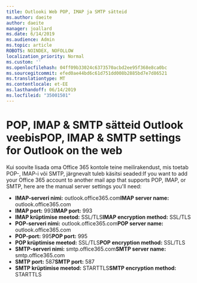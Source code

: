 ```yaml
---
title: Outlooki Web POP, IMAP ja SMTP sätteid
ms.author: daeite
author: daeite
manager: joallard
ms.date: 6/14/2019
ms.audience: Admin
ms.topic: article
ROBOTS: NOINDEX, NOFOLLOW
localization_priority: Normal
ms.custom: ''
ms.openlocfilehash: 04ff09b33024c6373570acbd2ee95f368e8ca0bc
ms.sourcegitcommit: efed0ae44bd6c61d751dd008b2885bd7e7d86521
ms.translationtype: MT
ms.contentlocale: et-EE
ms.lasthandoff: 06/14/2019
ms.locfileid: "35001501"
---
```

# <a name="pop-imap--smtp-settings-for-outlook-on-the-web"></a><span data-ttu-id="81fa9-102">POP, IMAP & SMTP sätteid Outlook veebis</span><span class="sxs-lookup"><span data-stu-id="81fa9-102">POP, IMAP & SMTP settings for Outlook on the web</span></span>

<span data-ttu-id="81fa9-103">Kui soovite lisada oma Office 365 kontole teine meilirakendust, mis toetab POP-, IMAP-i või SMTP, järgnevalt tuleb käsitsi seaded:</span><span class="sxs-lookup"><span data-stu-id="81fa9-103">If you want to add your Office 365 account to another mail app that supports POP, IMAP, or SMTP, here are the manual server settings you'll need:</span></span>
  
- <span data-ttu-id="81fa9-104">**IMAP-serveri nimi:** outlook.office365.com</span><span class="sxs-lookup"><span data-stu-id="81fa9-104">**IMAP server name:** outlook.office365.com</span></span>
- <span data-ttu-id="81fa9-105">**IMAP port:** 993</span><span class="sxs-lookup"><span data-stu-id="81fa9-105">**IMAP port:** 993</span></span>
- <span data-ttu-id="81fa9-106">**IMAP krüptimise meetod:** SSL/TLS</span><span class="sxs-lookup"><span data-stu-id="81fa9-106">**IMAP encryption method:** SSL/TLS</span></span>
- <span data-ttu-id="81fa9-107">**POP-serveri nimi:** outlook.office365.com</span><span class="sxs-lookup"><span data-stu-id="81fa9-107">**POP server name:** outlook.office365.com</span></span>  
- <span data-ttu-id="81fa9-108">**POP-port:** 995</span><span class="sxs-lookup"><span data-stu-id="81fa9-108">**POP port:** 995</span></span>  
- <span data-ttu-id="81fa9-109">**POP krüptimise meetod:** SSL/TLS</span><span class="sxs-lookup"><span data-stu-id="81fa9-109">**POP encryption method:** SSL/TLS</span></span>  
- <span data-ttu-id="81fa9-110">**SMTP-serveri nimi:** smtp.office365.com</span><span class="sxs-lookup"><span data-stu-id="81fa9-110">**SMTP server name:** smtp.office365.com</span></span>
- <span data-ttu-id="81fa9-111">**SMTP port:** 587</span><span class="sxs-lookup"><span data-stu-id="81fa9-111">**SMTP port:** 587</span></span>
- <span data-ttu-id="81fa9-112">**SMTP krüptimise meetod:** STARTTLS</span><span class="sxs-lookup"><span data-stu-id="81fa9-112">**SMTP encryption method:** STARTTLS</span></span>